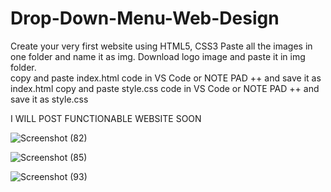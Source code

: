 # Drop-Down-Menu-Web-Design

Create your very first website using HTML5, CSS3  Paste all the images in one folder and name it as img.
Download logo image and paste it in img folder.  
copy and paste index.html code in VS Code or NOTE PAD ++ and save it as index.html copy and paste style.css code in VS Code or NOTE PAD ++ and save it as style.css

I WILL POST FUNCTIONABLE WEBSITE SOON


 ![Screenshot (82)](https://user-images.githubusercontent.com/111366999/184924726-79dad640-757c-4c74-8b03-1520d4f3e823.png)
 
 ![Screenshot (85)](https://user-images.githubusercontent.com/111366999/184924854-46b7953c-445d-49d7-8459-c3e15859ce69.png)
 
 ![Screenshot (93)](https://user-images.githubusercontent.com/111366999/184925018-80458c9c-3a22-40b6-8d61-e238e5e3b7bf.png)





